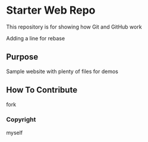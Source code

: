 # Starter Web Repo

This repository is for showing how Git and GitHub work

Adding a line for rebase

## Purpose

Sample website with plenty of files for demos

## How To Contribute

fork

### Copyright

myself

